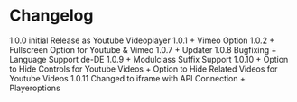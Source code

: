 # Changelog

1.0.0       initial Release as Youtube Videoplayer
1.0.1       + Vimeo Option
1.0.2       + Fullscreen Option for Youtube & Vimeo
1.0.7       + Updater
1.0.8       Bugfixing
            + Language Support de-DE
1.0.9       + Modulclass Suffix Support
1.0.10      + Option to Hide Controls for Youtube Videos
            + Option to Hide Related Videos for Youtube Videos
1.0.11      Changed to iframe with API Connection
            + Playeroptions
